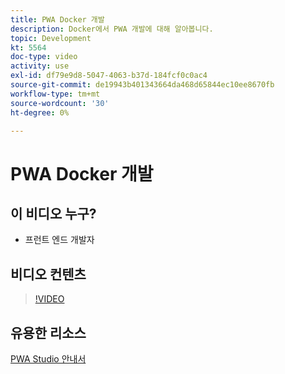 ```yaml
---
title: PWA Docker 개발
description: Docker에서 PWA 개발에 대해 알아봅니다.
topic: Development
kt: 5564
doc-type: video
activity: use
exl-id: df79e9d8-5047-4063-b37d-184fcf0c0ac4
source-git-commit: de19943b401343664da468d65844ec10ee8670fb
workflow-type: tm+mt
source-wordcount: '30'
ht-degree: 0%

---
```


# PWA Docker 개발

## 이 비디오 누구?

- 프런트 엔드 개발자

## 비디오 컨텐츠

>[!VIDEO](https://video.tv.adobe.com/v/35784?quality=12&learn=on)

## 유용한 리소스

[PWA Studio 안내서](https://developer.adobe.com/commerce/pwa-studio/)
